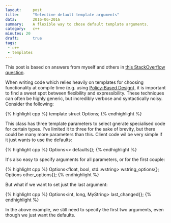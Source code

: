 ```yaml
---
layout:     post
title:      "Selective default template arguments"
data:       2016-06-2016
summary:    A flexible way to chose default template arguments.
category:   c++
minutes: 20
draft:      true
tags:
 - c++
 - templates
---
```


This post is based on answers from myself and others in [this StackOverflow question](http://stackoverflow.com/questions/29694299/explicitly-use-defaults-for-some-parameters-in-class-template-instantiation/29694738#29694738).

When writing code which relies heavily on templates for choosing functionality at compile time (e.g. using [Policy-Based Design](https://en.wikipedia.org/wiki/Policy-based_design)), it is important to find a sweet spot between flexibility and expressibility. These techniques can often be highly generic, but incredibly verbose and syntactically noisy. Consider the following:

{% highlight cpp %}
template<typename UnderlyingT0 = int, typename UnderlyingtT1 = long, typename StringT = std::string>
struct Options;
{% endhighlight %}

This class has three template parameters to select gnerate specialised code for certain types. I've limited it to three for the sake of brevity, but there could be many more parameters than this. Client code wil be very simple if it just wants to use the defaults:

{% highlight cpp %}
Options<> defaults{};
{% endhighlight %}

It's also easy to specify arguments for all parameters, or for the first couple:

{% highlight cpp %}
Options<float, bool, std::wstring> wstring_options{};
Options<short> other_options{};
{% endhighlight %}

But what if we want to set just the last argument:

{% highlight cpp %}
Options<int, long, MyString> last_changed{};
{% endhighlight %}

In the above example, we still need to specify the first two arguments, even though we just want the defaults.
